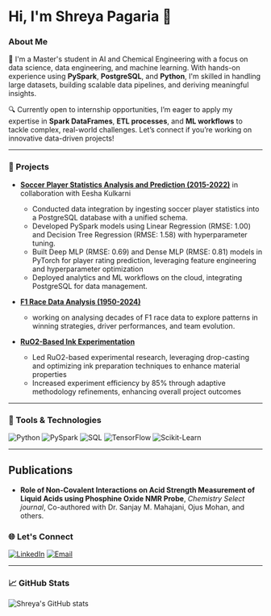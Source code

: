 # Hi, I'm Shreya Pagaria 👋

### About Me
🚀 I'm a Master's student in AI and Chemical Engineering with a focus on data science, data engineering, and machine learning. With hands-on experience using **PySpark**, **PostgreSQL**, and **Python**, I'm skilled in handling large datasets, building scalable data pipelines, and deriving meaningful insights.

🔍 Currently open to internship opportunities, I’m eager to apply my expertise in **Spark DataFrames**, **ETL processes**, and **ML workflows** to tackle complex, real-world challenges. Let’s connect if you’re working on innovative data-driven projects!

---

### 💼 Projects
- **[Soccer Player Statistics Analysis and Prediction (2015-2022)](#)**  in collaboration with Eesha Kulkarni
  - Conducted data integration by ingesting soccer player statistics into a PostgreSQL database with a unified schema.
  - Developed PySpark models using Linear Regression (RMSE: 1.00) and Decision Tree Regression (RMSE: 1.58) with hyperparameter tuning.
  - Built Deep MLP (RMSE: 0.69) and Dense MLP (RMSE: 0.81) models in PyTorch for player rating prediction, leveraging feature engineering and hyperparameter optimization
  - Deployed analytics and ML workflows on the cloud, integrating PostgreSQL for data management.
  
- **[F1 Race Data Analysis (1950-2024)](#)**  
  - working on analysing decades of F1 race data to explore patterns in winning strategies, driver performances, and team evolution.

- **[RuO2-Based Ink Experimentation](#)**
  - Led RuO2-based experimental research, leveraging drop-casting and optimizing ink preparation techniques to enhance material properties
  - Increased experiment efficiency by 85% through adaptive methodology refinements, enhancing overall project outcomes

---

### 🔧 Tools & Technologies
![Python](https://img.shields.io/badge/-Python-3776AB?logo=Python&logoColor=white&style=flat)
![PySpark](https://img.shields.io/badge/-PySpark-E25A1C?logo=Apache-Spark&logoColor=white&style=flat)
![SQL](https://img.shields.io/badge/-SQL-4479A1?logo=PostgreSQL&logoColor=white&style=flat)
![TensorFlow](https://img.shields.io/badge/-TensorFlow-FF6F00?logo=TensorFlow&logoColor=white&style=flat)
![Scikit-Learn](https://img.shields.io/badge/-Scikit--Learn-F7931E?logo=scikit-learn&logoColor=white&style=flat)

---
## Publications

- **Role of Non-Covalent Interactions on Acid Strength Measurement of Liquid Acids using Phosphine Oxide NMR Probe**, *Chemistry Select journal*, Co-authored with Dr. Sanjay M. Mahajani, Ojus Mohan, and others.

### 🌐 Let's Connect
[![LinkedIn](https://img.shields.io/badge/LinkedIn-0A66C2?logo=linkedin&logoColor=white)](https://linkedin.com/in/shreya-pagaria)
[![Email](https://img.shields.io/badge/Gmail-D14836?logo=gmail&logoColor=white)](spagaria@andrew.cmu.edu)

---

### 📈 GitHub Stats
![Shreya's GitHub stats](https://github-readme-stats.vercel.app/api?username=ShreyaPagaria&show_icons=true&theme=radical)



  

